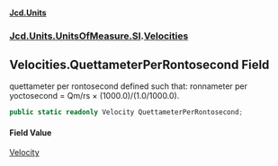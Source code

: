 #### [Jcd.Units](index 'index')
### [Jcd.Units.UnitsOfMeasure.SI](Jcd.Units.UnitsOfMeasure.SI 'Jcd.Units.UnitsOfMeasure.SI').[Velocities](Velocities 'Jcd.Units.UnitsOfMeasure.SI.Velocities')

## Velocities.QuettameterPerRontosecond Field

quettameter per rontosecond defined such that: ronnameter per yoctosecond = Qm/rs × (1000.0)/(1.0/1000.0).

```csharp
public static readonly Velocity QuettameterPerRontosecond;
```

#### Field Value
[Velocity](Velocity 'Jcd.Units.UnitTypes.Velocity')
